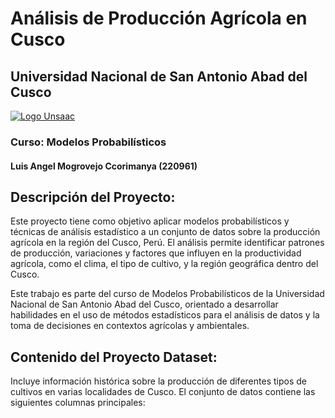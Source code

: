 # Análisis de Producción Agrícola en Cusco

## Universidad Nacional de San Antonio Abad del Cusco

[![Logo Unsaac](https://seeklogo.com/images/U/unsaac-logo-DABC2A6888-seeklogo.com.png "Logo Unsaac")](http://seeklogo.com/images/U/unsaac-logo-DABC2A6888-seeklogo.com.png "Logo Unsaac")


### Curso: Modelos Probabilísticos 

#### Luis Angel Mogrovejo Ccorimanya (220961)

## Descripción del Proyecto: 
Este proyecto tiene como objetivo aplicar modelos probabilísticos y técnicas de análisis estadístico a un conjunto de datos sobre la producción agrícola en la región del Cusco, Perú. El análisis permite identificar patrones de producción, variaciones y factores que influyen en la productividad agrícola, como el clima, el tipo de cultivo, y la región geográfica dentro del Cusco.

Este trabajo es parte del curso de Modelos Probabilísticos de la Universidad Nacional de San Antonio Abad del Cusco, orientado a desarrollar habilidades en el uso de métodos estadísticos para el análisis de datos y la toma de decisiones en contextos agrícolas y ambientales.

## Contenido del Proyecto Dataset:
Incluye información histórica sobre la producción de diferentes tipos de cultivos en varias localidades de Cusco. El conjunto de datos contiene las siguientes columnas principales:
